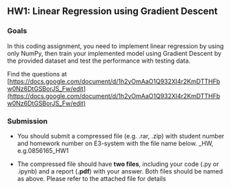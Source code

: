 ## HW1: Linear Regression using Gradient Descent

### Goals
In this coding assignment, you need to implement linear regression by using only NumPy, then train your implemented model using Gradient Descent by the provided dataset and test the performance with testing data. 

Find the questions at [https://docs.google.com/document/d/1h2yOmAaO1Q932Xl4r2KmDTTHFbw0Nz6DtGSBorJS_Fw/edit](https://docs.google.com/document/d/1h2yOmAaO1Q932Xl4r2KmDTTHFbw0Nz6DtGSBorJS_Fw/edit)
### Submission
- You should submit a compressed file (e.g. .rar, .zip) with student number and homework number on E3-system with the file name below.
<STUDENT-ID>_HW<NUMBER>, e.g.0856165_HW1

- The compressed file should have **two files**, including your code (.py or .ipynb) and a report (**.pdf**) with your answer. Both files should be named as above. Please refer to the attached file for details



